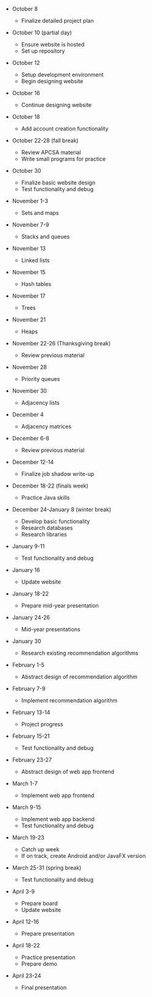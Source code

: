 * October 8
   * Finalize detailed project plan
* October 10 (partial day)
   * Ensure website is hosted
   * Set up repository
* October 12
   * Setup development environment
   * Begin designing website
* October 16
   * Continue designing website
* October 18
   * Add account creation functionality
* October 22-28 (fall break)
   * Review APCSA material
   * Write small programs for practice
* October 30
   * Finalize basic website design
   * Test functionality and debug
* November 1-3
   * Sets and maps
* November 7-9
   * Stacks and queues
* November 13
   * Linked lists
* November 15
   * Hash tables
* November 17
   * Trees
* November 21
   * Heaps


* November 22-26 (Thanksgiving break)
   * Review previous material
* November 28
   * Priority queues
* November 30
   * Adjacency lists
* December 4
   * Adjacency matrices
* December 6-8
   * Review previous material
* December 12-14
   * Finalize job shadow write-up
* December 18-22 (finals week)
   * Practice Java skills
* December 24-January 8 (winter break)
   * Develop basic functionality
   * Research databases
   * Research libraries
* January 9-11
   * Test functionality and debug
* January 16
   * Update website
* January 18-22
   * Prepare mid-year presentation
* January 24-26
   * Mid-year presentations
* January 30
   * Research existing recommendation algorithms


* February 1-5
   * Abstract design of recommendation algorithm
* February 7-9
   * Implement recommendation algorithm
* February 13-14
   * Project progress
* February 15-21
   * Test functionality and debug
* February 23-27
   * Abstract design of web app frontend
* March 1-7
   * Implement web app frontend
* March 9-15
   * Implement web app backend
   * Test functionality and debug
* March 19-23
   * Catch up week
   * If on track, create Android and/or JavaFX version
* March 25-31 (spring break)
   * Test functionality and debug
* April 3-9
   * Prepare board
   * Update website
* April 12-16
   * Prepare presentation


* April 18-22
   * Practice presentation
   * Prepare demo
* April 23-24
   * Final presentation

